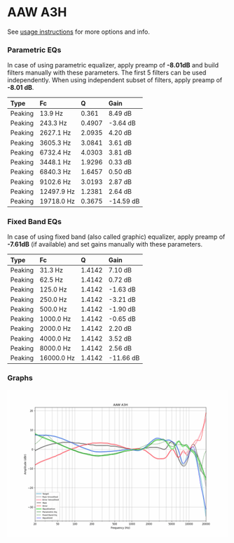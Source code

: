 # AAW A3H
See [usage instructions](https://github.com/jaakkopasanen/AutoEq#usage) for more options and info.

### Parametric EQs
In case of using parametric equalizer, apply preamp of **-8.01dB** and build filters manually
with these parameters. The first 5 filters can be used independently.
When using independent subset of filters, apply preamp of **-8.01 dB**.

| Type    | Fc         |      Q | Gain      |
|:--------|:-----------|:-------|:----------|
| Peaking | 13.9 Hz    | 0.361  | 8.49 dB   |
| Peaking | 243.3 Hz   | 0.4907 | -3.64 dB  |
| Peaking | 2627.1 Hz  | 2.0935 | 4.20 dB   |
| Peaking | 3605.3 Hz  | 3.0841 | 3.61 dB   |
| Peaking | 6732.4 Hz  | 4.0303 | 3.81 dB   |
| Peaking | 3448.1 Hz  | 1.9296 | 0.33 dB   |
| Peaking | 6840.3 Hz  | 1.6457 | 0.50 dB   |
| Peaking | 9102.6 Hz  | 3.0193 | 2.87 dB   |
| Peaking | 12497.9 Hz | 1.2381 | 2.64 dB   |
| Peaking | 19718.0 Hz | 0.3675 | -14.59 dB |

### Fixed Band EQs
In case of using fixed band (also called graphic) equalizer, apply preamp of **-7.61dB**
(if available) and set gains manually with these parameters.

| Type    | Fc         |      Q | Gain      |
|:--------|:-----------|:-------|:----------|
| Peaking | 31.3 Hz    | 1.4142 | 7.10 dB   |
| Peaking | 62.5 Hz    | 1.4142 | 0.72 dB   |
| Peaking | 125.0 Hz   | 1.4142 | -1.63 dB  |
| Peaking | 250.0 Hz   | 1.4142 | -3.21 dB  |
| Peaking | 500.0 Hz   | 1.4142 | -1.90 dB  |
| Peaking | 1000.0 Hz  | 1.4142 | -0.65 dB  |
| Peaking | 2000.0 Hz  | 1.4142 | 2.20 dB   |
| Peaking | 4000.0 Hz  | 1.4142 | 3.52 dB   |
| Peaking | 8000.0 Hz  | 1.4142 | 2.56 dB   |
| Peaking | 16000.0 Hz | 1.4142 | -11.66 dB |

### Graphs
![](./AAW%20A3H.png)